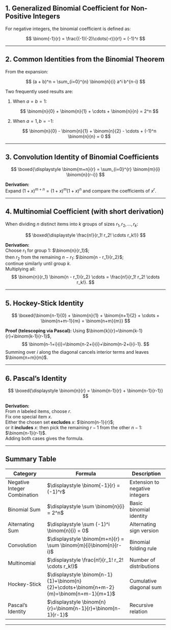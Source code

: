 ## 1. Generalized Binomial Coefficient for Non-Positive Integers

For negative integers, the binomial coefficient is defined as:

$$
\binom{-1}{r} = \frac{(-1)(-2)\cdots(-r)}{r!} = (-1)^r
$$

---

## 2. Common Identities from the Binomial Theorem

From the expansion:

$$
(a + b)^n = \sum_{i=0}^{n} \binom{n}{i} a^i b^{n-i}
$$

Two frequently used results are:

1. When $a = b = 1$:

   $$
   \binom{n}{0} + \binom{n}{1} + \cdots + \binom{n}{n} = 2^n
   $$

2. When $a = 1, b = -1$:

   $$
   \binom{n}{0} - \binom{n}{1} + \binom{n}{2} - \cdots + (-1)^n \binom{n}{n} = 0
   $$

---

## 3. Convolution Identity of Binomial Coefficients

$$
\boxed{\displaystyle \binom{m+n}{r} = \sum_{i=0}^{r} \binom{m}{i} \binom{n}{r-i}}
$$

**Derivation:**  
Expand $(1 + x)^{m+n} = (1 + x)^m (1 + x)^n$ and compare the coefficients of $x^r$.

---

## 4. Multinomial Coefficient (with short derivation)

When dividing $n$ distinct items into $k$ groups of sizes $r_1, r_2, \ldots, r_k$:

$$
\boxed{\displaystyle \frac{n!}{r_1! r_2! \cdots r_k!}}
$$

**Derivation:**  
Choose $r_1$ for group 1: $\binom{n}{r_1}$;  
then $r_2$ from the remaining $n - r_1$: $\binom{n - r_1}{r_2}$;  
continue similarly until group $k$.  
Multiplying all:
$$
\binom{n}{r_1} \binom{n - r_1}{r_2} \cdots = \frac{n!}{r_1! r_2! \cdots r_k!}.
$$

---

## 5. Hockey-Stick Identity



$$
\boxed{\binom{n-1}{0} + \binom{n}{1} + \binom{n+1}{2} + \cdots + \binom{n+m-1}{m} = \binom{n+m}{m}}
$$

**Proof (telescoping via Pascal):** Using $\binom{k}{r}=\binom{k-1}{r}+\binom{k-1}{r-1}$,
$$
\binom{n-1+i}{i}=\binom{n-2+i}{i}+\binom{n-2+i}{i-1}.
$$
Summing over $i$ along the diagonal cancels interior terms and leaves $\binom{n+m}{m}$.



---

## 6. Pascal’s Identity

$$
\boxed{\displaystyle \binom{n}{r} = \binom{n-1}{r} + \binom{n-1}{r-1}}
$$

**Derivation:**  
From $n$ labeled items, choose $r$.  
Fix one special item $x$.  
Either the chosen set **excludes** $x$: $\binom{n-1}{r}$;  
or it **includes** $x$: then pick the remaining $r-1$ from the other $n-1$: $\binom{n-1}{r-1}$.  
Adding both cases gives the formula.

---

## Summary Table

| Category | Formula | Description |
|-----------|----------|-------------|
| Negative Integer Combination | $\displaystyle \binom{-1}{r} = (-1)^r$ | Extension to negative integers |
| Binomial Sum | $\displaystyle \sum \binom{n}{i} = 2^n$ | Basic binomial identity |
| Alternating Sum | $\displaystyle \sum (-1)^i \binom{n}{i} = 0$ | Alternating sign version |
| Convolution | $\displaystyle \binom{m+n}{r} = \sum \binom{m}{i}\binom{n}{r-i}$ | Binomial folding rule |
| Multinomial | $\displaystyle \frac{n!}{r_1! r_2! \cdots r_k!}$ | Number of distributions |
| Hockey-Stick | $\displaystyle \binom{n-1}{1}+\binom{n}{2}+\cdots+\binom{n+m-2}{m}=\binom{n+m-1}{m+1}$ | Cumulative diagonal sum |
| Pascal’s Identity | $\displaystyle \binom{n}{r}=\binom{n-1}{r}+\binom{n-1}{r-1}$ | Recursive relation |

---
